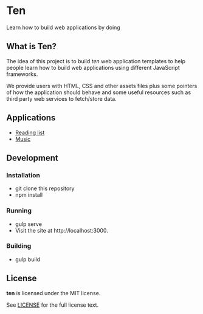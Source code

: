 # Ten

Learn how to build web applications by doing

## What is Ten?

The idea of this project is to build _ten_ web application templates to help
people learn how to build web applications using different JavaScript
frameworks.

We provide users with HTML, CSS and other assets files plus some pointers of how
the application should behave and some useful resources such as third party web
services to fetch/store data.

## Applications

* [Reading list](./apps/reading-list/README.md)
* [Music](./apps/music/README.md)

## Development

### Installation

* git clone this repository
* npm install

### Running

* gulp serve
* Visit the site at http://localhost:3000.

### Building

* gulp build

## License

__ten__ is licensed under the MIT license.

See [LICENSE](LICENSE) for the full license text.
